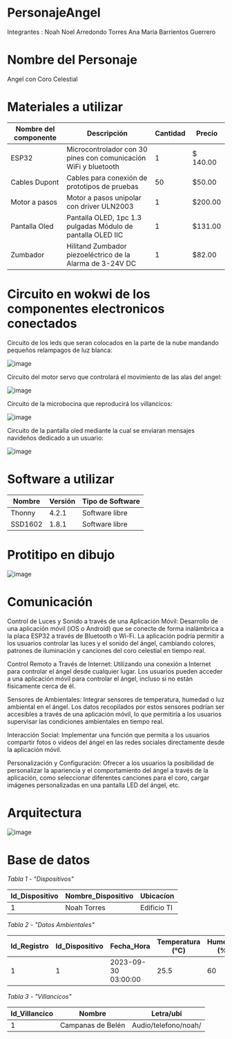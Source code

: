 # PersonajeAngel
Integrantes : 
Noah Noel Arredondo Torres 
Ana María Barrientos Guerrero

# Nombre del Personaje
Angel con Coro Celestial

# Materiales a utilizar

| Nombre del componente| Descripción| Cantidad| Precio|
|--|--|--|--|
| ESP32 | Microcontrolador con 30 pines con comunicación WiFi y bluetooth|1 |$ 140.00|
|Cables Dupont| Cables para conexión de prototipos de pruebas | 50 |$50.00|
|Motor a pasos | Motor a pasos unipolar con driver ULN2003 | 1 |$200.00|
|Pantalla Oled| Pantalla OLED, 1pc 1.3 pulgadas Módulo de pantalla OLED IIC | 1 |$131.00|
|Zumbador| Hilitand Zumbador piezoeléctrico de la Alarma de 3-24V DC|1|$82.00|


# Circuito en wokwi de los componentes electronicos conectados
Circuito de los leds que seran colocados en la parte de la nube mandando pequeños relampagos de luz blanca:

![image](https://github.com/danonino25/PersonajeNavidenio/assets/116208398/3896cf5d-e03a-46a2-9dc1-40ca80c3e63d)

Circuito del motor servo que controlará el movimiento de las alas del angel:

![image](https://github.com/danonino25/PersonajeNavidenio/assets/116208398/0f3e7187-bd71-481d-ac5f-33e8dd06880a)

Circuito de la microbocina que reproducirá los villancicos:

![image](https://github.com/danonino25/PersonajeNavidenio/assets/116208398/1972b424-c15d-432c-90a9-aab5b3313cee)

Circuito de la pantalla oled mediante la cual se enviaran mensajes navideños dedicado a un usuario:

![image](https://github.com/danonino25/PersonajeNavidenio/assets/116208398/9e5fb99e-f8e2-4a8b-97ef-63234ee9a77b)




# Software a utilizar 

|Nombre| Versión|Tipo de Software|
|--|--|--|
| Thonny | 4.2.1 | Software libre|
SSD1602| 1.8.1 |Software libre|

# Protitipo en dibujo
![image](https://github.com/danonino25/PersonajeNavidenio/assets/116208398/68ab59dc-b2ba-465e-91b5-eedde4628fdd)

# Comunicación
Control de Luces y Sonido a través de una Aplicación Móvil: Desarrollo de una aplicación móvil (iOS o Android) que se conecte de forma inalámbrica a la placa ESP32 a través de Bluetooth o Wi-Fi. La aplicación podría permitir a los usuarios controlar las luces y el sonido del ángel, cambiando colores, patrones de iluminación y canciones del coro celestial en tiempo real.

Control Remoto a Través de Internet: Utilizando una conexión a Internet para controlar el ángel desde cualquier lugar. Los usuarios pueden acceder a una aplicación móvil para controlar el ángel, incluso si no están físicamente cerca de él.

Sensores de Ambientales: Integrar sensores de temperatura, humedad o luz ambiental en el ángel. Los datos recopilados por estos sensores podrían ser accesibles a través de una aplicación móvil, lo que permitiría a los usuarios supervisar las condiciones ambientales en tiempo real.

Interacción Social: Implementar una función que permita a los usuarios compartir fotos o videos del ángel en las redes sociales directamente desde la aplicación móvil.

Personalización y Configuración: Ofrecer a los usuarios la posibilidad de personalizar la apariencia y el comportamiento del ángel a través de la aplicación, como seleccionar diferentes canciones para el coro, cargar imágenes personalizadas en una pantalla LED del ángel, etc.

# Arquitectura
![image](https://github.com/danonino25/PersonajeNavidenio/assets/116208398/8535edaf-f474-4d8b-a905-5107202d5360)


# Base de datos 

*Tabla 1 - "Dispositivos"*
  
  | Id_Dispositivo | Nombre_Dispositivo | Ubicacíon |
  |--|--|--|
  |1 | Noah Torres | Edificio TI|

 *Tabla 2 - "Datos Ambientales"*

   | Id_Registro | Id_Dispositivo | Fecha_Hora | Temperatura (°C) |Humedad (%)| Luminocidad(lux) | Estado |
   |--|--|--|--|--|--|--|
   | 1 | 1 | 2023-09-30 03:00:00 | 25.5 | 60 | 100 | Normal|

*Tabla 3 - "Villancicos"*
  
   | Id_Villancico | Nombre | Letra/ubi |
   |--|--|--|
   |1 | Campanas de Belén | Audio/telefono/noah/|
    
    
  
